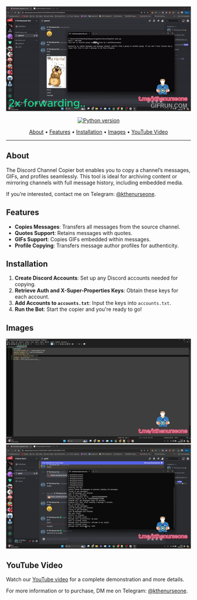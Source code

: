 <p align="center">
    <a href="https://youtu.be/FTSaZQ_Alcs" target="_blank">
        <img src="https://raw.githubusercontent.com/kthenurseone/discord_channel_copier/main/discord_copier.gif" alt="Discord Channel Copier Demo">
    </a>
</p>

<p align="center">
    <a href="https://www.python.org/downloads/release/python-380/"><img src="https://img.shields.io/badge/python-3.8-blue.svg?style=plastic" alt="Python version"></a>
</p>

<p align="center">
  <a href="#about">About</a> • 
  <a href="#features">Features</a> • 
  <a href="#installation">Installation</a> • 
  <a href="#images">Images</a> • 
  <a href="#youtube-video">YouTube Video</a>
</p>

---

## About
The Discord Channel Copier bot enables you to copy a channel’s messages, GIFs, and profiles seamlessly. This tool is ideal for archiving content or mirroring channels with full message history, including embedded media.

If you’re interested, contact me on Telegram: [@kthenurseone](https://t.me/kthenurseone).

## Features
- **Copies Messages**: Transfers all messages from the source channel.
- **Quotes Support**: Retains messages with quotes.
- **GIFs Support**: Copies GIFs embedded within messages.
- **Profile Copying**: Transfers message author profiles for authenticity.

## Installation
1. **Create Discord Accounts**: Set up any Discord accounts needed for copying.
2. **Retrieve Auth and X-Super-Properties Keys**: Obtain these keys for each account.
3. **Add Accounts to `accounts.txt`**: Input the keys into `accounts.txt`.
4. **Run the Bot**: Start the copier and you're ready to go!

## Images
<p align="center">
    <img src="https://raw.githubusercontent.com/kthenurseone/discord_channel_copier/main/1.png" alt="Discord Channel Copier in action">
    <img src="https://raw.githubusercontent.com/kthenurseone/discord_channel_copier/main/2.png" alt="Example Output">
</p>

## YouTube Video
Watch our [YouTube video](https://youtu.be/FTSaZQ_Alcs) for a complete demonstration and more details.

For more information or to purchase, DM me on Telegram: [@kthenurseone](https://t.me/kthenurseone).

